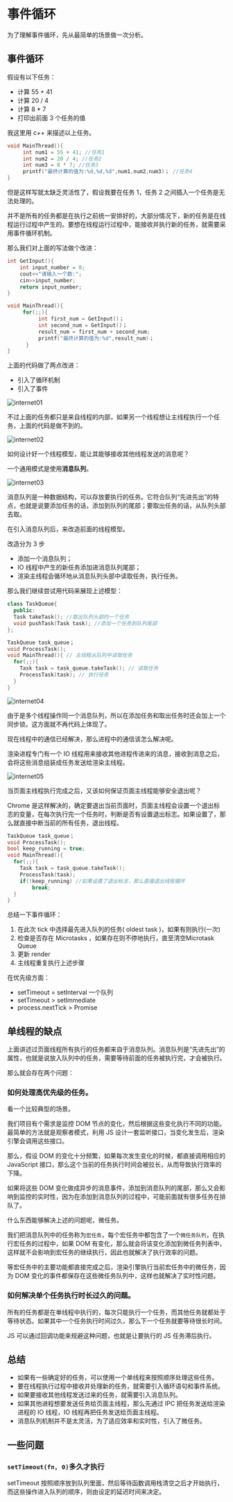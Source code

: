 # 事件循环

为了理解事件循环，先从最简单的场景做一次分析。

## 事件循环

假设有以下任务：

- 计算 55 + 41
- 计算 20 / 4
- 计算 8 * 7
- 打印出前面 3 个任务的值

我这里用 c++ 来描述以上任务。

``` cpp
void MainThread(){
     int num1 = 55 + 41; //任务1
     int num2 = 20 / 4; //任务2
     int num3 = 8 * 7; //任务3
     printf("最终计算的值为:%d,%d,%d",num1,num2,num3)； //任务4
}
```

但是这样写就太缺乏灵活性了，假设我要在任务 1，任务 2 之间插入一个任务是无法处理的。

并不是所有的任务都是在执行之前统一安排好的，大部分情况下，新的任务是在线程运行过程中产生的。要想在线程运行过程中，能接收并执行新的任务，就需要采用事件循环机制。

那么我们对上面的写法做个改进：

```cpp
int GetInput(){
    int input_number = 0;
    cout<<"请输入一个数:";
    cin>>input_number;
    return input_number;
}

void MainThread(){
     for(;;){
          int first_num = GetInput()；
          int second_num = GetInput()；
          result_num = first_num + second_num;
          printf("最终计算的值为:%d",result_num)；
      }
}
```

上面的代码做了两点改进：

- 引入了循环机制
- 引入了事件

<img :src="$withBase('/internet01.png')" alt="internet01"/>

不过上面的任务都只是来自线程的内部，如果另一个线程想让主线程执行一个任务，上面的代码是做不到的。

<img :src="$withBase('/internet02.png')" alt="internet02"/>

如何设计好一个线程模型，能让其能够接收其他线程发送的消息呢？

一个通用模式是使用**消息队列**。

<img :src="$withBase('/internet03.png')" alt="internet03"/>

消息队列是一种数据结构，可以存放要执行的任务。它符合队列“先进先出”的特点，也就是说要添加任务的话，添加到队列的尾部；要取出任务的话，从队列头部去取。

在引入消息队列后，来改造前面的线程模型。

改造分为 3 步

- 添加一个消息队列；
- IO 线程中产生的新任务添加进消息队列尾部；
- 渲染主线程会循环地从消息队列头部中读取任务，执行任务。

那么我们继续尝试用代码来展现上述模型：

```cpp
class TaskQueue{
  public:
  Task takeTask(); //取出队列头部的一个任务
  void pushTask(Task task); //添加一个任务到队列尾部
};

TaskQueue task_queue；
void ProcessTask();
void MainThread(){ // 主线程从队列中读取任务
  for(;;){
    Task task = task_queue.takeTask(); // 读取任务
    ProcessTask(task); // 执行任务
  }
}
```

<img :src="$withBase('/internet04.png')" alt="internet04"/>

由于是多个线程操作同一个消息队列，所以在添加任务和取出任务时还会加上一个同步锁。这方面就不再代码上体现了。

现在线程中的通信已经解决，那么进程中的通信该怎么解决呢。

渲染进程专门有一个 IO 线程用来接收其他进程传进来的消息，接收到消息之后，会将这些消息组装成任务发送给渲染主线程。

<img :src="$withBase('/internet05.png')" alt="internet05"/>

当页面主线程执行完成之后，又该如何保证页面主线程能够安全退出呢？

Chrome 是这样解决的，确定要退出当前页面时，页面主线程会设置一个退出标志的变量，在每次执行完一个任务时，判断是否有设置退出标志。如果设置了，那么就直接中断当前的所有任务，退出线程。

```cpp
TaskQueue task_queue；
void ProcessTask();
bool keep_running = true;
void MainThread(){
  for(;;){
    Task task = task_queue.takeTask();
    ProcessTask(task);
    if(!keep_running) //如果设置了退出标志，那么直接退出线程循环
        break; 
  }
}
```

总结一下事件循环：

1. 在此次 tick 中选择最先进入队列的任务( oldest task )，如果有则执行(一次)
2. 检查是否存在 Microtasks ，如果存在则不停地执行，直至清空Microtask Queue
3. 更新 render
4. 主线程重复执行上述步骤

在优先级方面：

- setTimeout = setInterval 一个队列
- setTimeout > setImmediate 
- process.nextTick > Promise

## 单线程的缺点

上面讲述过页面线程所有执行的任务都来自于消息队列。消息队列是“先进先出”的属性，也就是说放入队列中的任务，需要等待前面的任务被执行完，才会被执行。

那么就会存在两个问题：

### 如何处理高优先级的任务。

看一个比较典型的场景。

我们项目有个需求是监控 DOM 节点的变化，然后根据这些变化执行不同的功能。最简单的方法就是观察者模式，利用 JS 设计一套监听接口，当变化发生后，渲染引擎会调用这些接口。

那么，假设 DOM 的变化十分频繁，如果每次发生变化的时候，都直接调用相应的 JavaScript 接口，那么这个当前的任务执行时间会被拉长，从而导致执行效率的下降。

如果将这些 DOM 变化做成异步的消息事件，添加到消息队列的尾部，那么又会影响到监控的实时性，因为在添加到消息队列的过程中，可能前面就有很多任务在排队了。

什么东西能够解决上述的问题呢，微任务。

我们把消息队列中的任务称为`宏任务`，每个宏任务中都包含了一个`微任务队列`，在执行宏任务的过程中，如果 DOM 有变化，那么就会将该变化添加到微任务列表中，这样就不会影响到宏任务的继续执行，因此也就解决了执行效率的问题。

等宏任务中的主要功能都直接完成之后，渲染引擎执行当前宏任务中的微任务，因为 DOM 变化的事件都保存在这些微任务队列中，这样也就解决了实时性问题。

### 如何解决单个任务执行时长过久的问题。

所有的任务都是在单线程中执行的，每次只能执行一个任务，而其他任务就都处于等待状态。如果其中一个任务执行时间过久，那么下一个任务就要等待很长时间。

JS 可以通过回调功能来规避这种问题，也就是让要执行的 JS 任务滞后执行。

## 总结

- 如果有一些确定好的任务，可以使用一个单线程来按照顺序处理这些任务。
- 要在线程执行过程中接收并处理新的任务，就需要引入循环语句和事件系统。
- 如果要接收其他线程发送过来的任务，就需要引入消息队列。
- 如果其他进程想要发送任务给页面主线程，那么先通过 IPC 把任务发送给渲染进程的 IO 线程，IO 线程再把任务发送给页面主线程。
- 消息队列机制并不是太灵活，为了适应效率和实时性，引入了微任务。

## 一些问题

### `setTimeout(fn, 0)`多久才执行

setTimeout 按照顺序放到队列里面，然后等待函数调用栈清空之后才开始执行，而这些操作进入队列的顺序，则由设定的延迟时间来决定。

